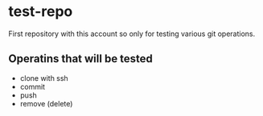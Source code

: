 # test-repo
First repository with this account so only for testing various git operations.

## Operatins that will be tested
- clone with ssh
- commit
- push
- remove (delete)
